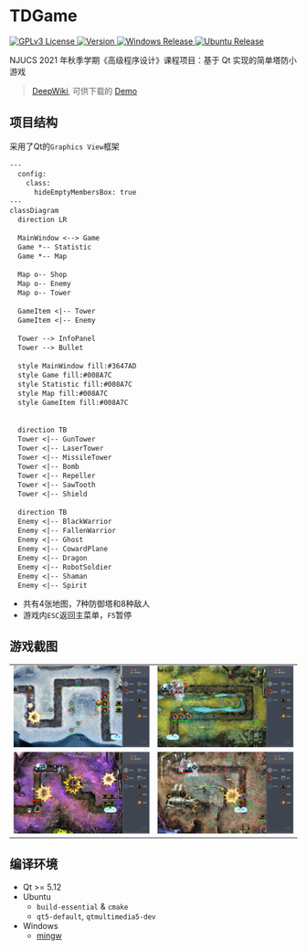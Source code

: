# TDGame

<p>
<a href="https://opensource.org/licenses/">
<img src="https://img.shields.io/badge/License-GPL%20v3-blue.svg" alt="GPLv3 License">
</a>
<a href="https://github.com/Flying-Tom/TDGame/releases/latest">
<img src="https://img.shields.io/github/release/Flying-Tom/TDGame" alt="Version">
</a>
<a href="https://github.com/Flying-Tom/TDGame/actions/workflows/release-windows.yml">
<img src="https://github.com/Flying-Tom/TDGame/actions/workflows/release-windows.yml/badge.svg" alt="Windows Release">
</a>
<a href="https://github.com/Flying-Tom/TDGame/actions/workflows/release-ubuntu.yml">
<img src="https://github.com/Flying-Tom/TDGame/actions/workflows/release-ubuntu.yml/badge.svg" alt="Ubuntu Release">
</a>
</p>

NJUCS 2021 年秋季学期《高级程序设计》课程项目：基于 Qt 实现的简单塔防小游戏

> [DeepWiki](https://deepwiki.com/Flying-Tom/TDGame/), 可供下载的 [Demo](https://github.com/Flying-Tom/TDGame/releases)

## 项目结构

采用了Qt的`Graphics View`框架

```mermaid
---
  config:
    class:
      hideEmptyMembersBox: true
---
classDiagram
  direction LR

  MainWindow <--> Game
  Game *-- Statistic
  Game *-- Map

  Map o-- Shop
  Map o-- Enemy
  Map o-- Tower

  GameItem <|-- Tower
  GameItem <|-- Enemy

  Tower --> InfoPanel
  Tower --> Bullet

  style MainWindow fill:#3647AD
  style Game fill:#008A7C
  style Statistic fill:#008A7C
  style Map fill:#008A7C
  style GameItem fill:#008A7C


  direction TB
  Tower <|-- GunTower
  Tower <|-- LaserTower
  Tower <|-- MissileTower
  Tower <|-- Bomb
  Tower <|-- Repeller
  Tower <|-- SawTooth
  Tower <|-- Shield

  direction TB
  Enemy <|-- BlackWarrior
  Enemy <|-- FallenWarrior
  Enemy <|-- Ghost
  Enemy <|-- CowardPlane
  Enemy <|-- Dragon
  Enemy <|-- RobotSoldier
  Enemy <|-- Shaman
  Enemy <|-- Spirit

```

- 共有4张地图，7种防御塔和8种敌人
- 游戏内`ESC`返回主菜单，`F5`暂停

## 游戏截图

|   |   |
|---|---|
|![level1.png](doc/figs/level1.png)|![level2.png](doc/figs/level2.png)|
|![level3.png](doc/figs/level3.png)|![level4.png](doc/figs/level4.png)|

## 编译环境

- Qt >= 5.12
- Ubuntu
  - `build-essential` & `cmake`
  - `qt5-default`, `qtmultimedia5-dev`
- Windows
  - [mingw](https://www.mingw-w64.org/)
